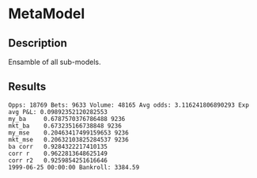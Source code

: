# MetaModel

## Description

Ensamble of all sub-models.

## Results

```
Opps: 18769 Bets: 9633 Volume: 48165 Avg odds: 3.116241806890293 Exp avg P&L: 0.09892352120282553
my_ba     0.6787570376786488 9236
mkt_ba    0.673235166738848 9236
my_mse    0.20463417499159653 9236
mkt_mse   0.20632103825284537 9236
ba corr   0.9284322217410135
corr r    0.9622813648625149
corr r2   0.9259854251616646
1999-06-25 00:00:00 Bankroll: 3384.59
```
